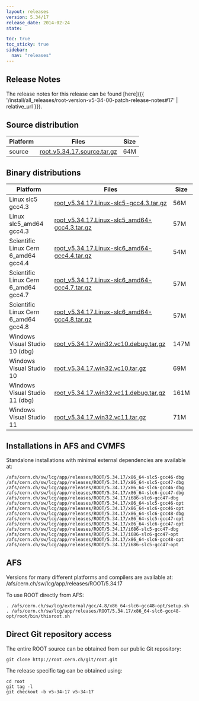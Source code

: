 ```yaml
---
layout: releases
version: 5.34/17
release_date: 2014-02-24
state:

toc: true
toc_sticky: true
sidebar:
  nav: "releases"
---
```



## Release Notes

The release notes for this release can be found [here]({{ '/install/all_releases/root-version-v5-34-00-patch-release-notes#17' | relative_url }}).

## Source distribution

| Platform       | Files | Size |
|-----------|-------|-----|
| source | [root_v5.34.17.source.tar.gz](https://root.cern.ch/download/root_v5.34.17.source.tar.gz) |  64M |


## Binary distributions

| Platform       | Files | Size |
|-----------|-------|-----|
| Linux slc5 gcc4.3 | [root_v5.34.17.Linux-slc5-gcc4.3.tar.gz](https://root.cern.ch/download/root_v5.34.17.Linux-slc5-gcc4.3.tar.gz) |  56M |
| Linux slc5_amd64 gcc4.3 | [root_v5.34.17.Linux-slc5_amd64-gcc4.3.tar.gz](https://root.cern.ch/download/root_v5.34.17.Linux-slc5_amd64-gcc4.3.tar.gz) |  57M |
| Scientific Linux Cern 6_amd64 gcc4.4 | [root_v5.34.17.Linux-slc6_amd64-gcc4.4.tar.gz](https://root.cern.ch/download/root_v5.34.17.Linux-slc6_amd64-gcc4.4.tar.gz) |  54M |
| Scientific Linux Cern 6_amd64 gcc4.7 | [root_v5.34.17.Linux-slc6_amd64-gcc4.7.tar.gz](https://root.cern.ch/download/root_v5.34.17.Linux-slc6_amd64-gcc4.7.tar.gz) |  57M |
| Scientific Linux Cern 6_amd64 gcc4.8 | [root_v5.34.17.Linux-slc6_amd64-gcc4.8.tar.gz](https://root.cern.ch/download/root_v5.34.17.Linux-slc6_amd64-gcc4.8.tar.gz) |  57M |
| Windows Visual Studio 10 (dbg) | [root_v5.34.17.win32.vc10.debug.tar.gz](https://root.cern.ch/download/root_v5.34.17.win32.vc10.debug.tar.gz) | 147M |
| Windows Visual Studio 10 | [root_v5.34.17.win32.vc10.tar.gz](https://root.cern.ch/download/root_v5.34.17.win32.vc10.tar.gz) |  69M |
| Windows Visual Studio 11 (dbg) | [root_v5.34.17.win32.vc11.debug.tar.gz](https://root.cern.ch/download/root_v5.34.17.win32.vc11.debug.tar.gz) | 161M |
| Windows Visual Studio 11 | [root_v5.34.17.win32.vc11.tar.gz](https://root.cern.ch/download/root_v5.34.17.win32.vc11.tar.gz) |  71M |



## Installations in AFS and CVMFS
Standalone installations with minimal external dependencies are available at:
~~~
/afs/cern.ch/sw/lcg/app/releases/ROOT/5.34.17/x86_64-slc5-gcc46-dbg
/afs/cern.ch/sw/lcg/app/releases/ROOT/5.34.17/x86_64-slc5-gcc47-dbg
/afs/cern.ch/sw/lcg/app/releases/ROOT/5.34.17/x86_64-slc6-gcc46-dbg
/afs/cern.ch/sw/lcg/app/releases/ROOT/5.34.17/x86_64-slc6-gcc47-dbg
/afs/cern.ch/sw/lcg/app/releases/ROOT/5.34.17/i686-slc6-gcc47-dbg
/afs/cern.ch/sw/lcg/app/releases/ROOT/5.34.17/x86_64-slc5-gcc46-opt
/afs/cern.ch/sw/lcg/app/releases/ROOT/5.34.17/x86_64-slc6-gcc46-opt
/afs/cern.ch/sw/lcg/app/releases/ROOT/5.34.17/x86_64-slc6-gcc48-dbg
/afs/cern.ch/sw/lcg/app/releases/ROOT/5.34.17/x86_64-slc5-gcc47-opt
/afs/cern.ch/sw/lcg/app/releases/ROOT/5.34.17/x86_64-slc6-gcc47-opt
/afs/cern.ch/sw/lcg/app/releases/ROOT/5.34.17/i686-slc5-gcc47-dbg
/afs/cern.ch/sw/lcg/app/releases/ROOT/5.34.17/i686-slc6-gcc47-opt
/afs/cern.ch/sw/lcg/app/releases/ROOT/5.34.17/x86_64-slc6-gcc48-opt
/afs/cern.ch/sw/lcg/app/releases/ROOT/5.34.17/i686-slc5-gcc47-opt
~~~

## AFS
Versions for many different platforms and compilers are available at:
/afs/cern.ch/sw/lcg/app/releases/ROOT/5.34.17

To use ROOT directly from AFS:
~~~
. /afs/cern.ch/sw/lcg/external/gcc/4.8/x86_64-slc6-gcc48-opt/setup.sh
. /afs/cern.ch/sw/lcg/app/releases/ROOT/5.34.17/x86_64-slc6-gcc48-opt/root/bin/thisroot.sh
~~~

## Direct Git repository access
The entire ROOT source can be obtained from our public Git repository:

~~~
git clone http://root.cern.ch/git/root.git
~~~
The release specific tag can be obtained using:
~~~
cd root
git tag -l
git checkout -b v5-34-17 v5-34-17
~~~
